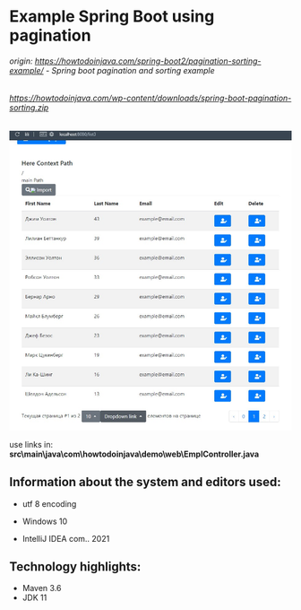 # Example Spring Boot using pagination
###### origin: https://howtodoinjava.com/spring-boot2/pagination-sorting-example/ - Spring boot pagination and sorting example

###### https://howtodoinjava.com/wp-content/downloads/spring-boot-pagination-sorting.zip

![Screenshot_1](img/Screenshot_1.jpg)

use links in: **src\main\java\com\howtodoinjava\demo\web\EmplController.java**


## Information about the system and editors used:

- utf 8 encoding

- Windows 10

- IntelliJ IDEA com.. 2021



## Technology highlights:

- Maven 3.6
- JDK 11 
